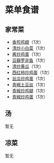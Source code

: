 # 菜单食谱

## 家常菜

- [香煎鸡翅](./daily.html#香煎鸡翅、清炒小白菜-22-09-04)（1次）
- [清炒小白菜](./daily.html#香煎鸡翅、清炒小白菜-22-09-04)（1次）
- [酱炒鸡蛋](./daily.html#酱炒鸡蛋-22-09-04)（1次）
- [豆瓣罗非鱼](./daily.html#豆瓣罗非鱼、清炒黄瓜、番茄炒蛋-22-09-03)（1次）
- [清炒黄瓜](./daily.html#豆瓣罗非鱼、清炒黄瓜、番茄炒蛋-22-09-03)（1次）
- [西红柿炒鸡蛋](./daily.html#豆瓣罗非鱼、清炒黄瓜、番茄炒蛋-22-09-03)（1次）
- [丝瓜炒鸡蛋](./daily.html#青椒土豆丝、丝瓜炒蛋-22-08-27)（1次）
- [青椒土豆丝](./daily.html#青椒土豆丝、丝瓜炒蛋-22-08-27)（1次）
- [青椒炒鸡腿](./daily.html#青椒鸡腿、青椒炒鸡蛋-22-08-28)（1次）
- [青椒炒鸡蛋](./daily.html#青椒鸡腿、青椒炒鸡蛋-22-08-28)（1次）

## 汤

暂无

## 凉菜

暂无
